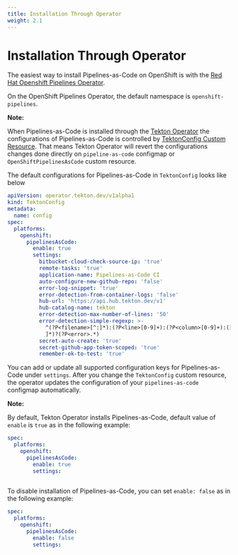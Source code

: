 ```yaml
---
title: Installation Through Operator
weight: 2.1
---
```

# Installation Through Operator

The easiest way to install Pipelines-as-Code on OpenShift is with the [Red Hat Openshift Pipelines Operator](https://docs.openshift.com/container-platform/latest/cicd/pipelines/installing-pipelines.html).

On the OpenShift Pipelines Operator, the default namespace is `openshift-pipelines`.

**Note:**

When Pipelines-as-Code is installed through the [Tekton Operator](https://github.com/tektoncd/operator) the configurations of Pipelines-as-Code is
controlled by [TektonConfig Custom Resource](https://github.com/tektoncd/operator/blob/main/docs/TektonConfig.md#openshiftpipelinesascode).
That means Tekton Operator will revert the configurations changes done directly on `pipeline-as-code` configmap or `OpenShiftPipelinesAsCode` custom resource.

The default configurations for Pipelines-as-Code in `TektonConfig` looks like below

```yaml
apiVersion: operator.tekton.dev/v1alpha1
kind: TektonConfig
metadata:
  name: config
spec:
  platforms:
    openshift:
      pipelinesAsCode:
        enable: true
        settings:
          bitbucket-cloud-check-source-ip: 'true'
          remote-tasks: 'true'
          application-name: Pipelines-as-Code CI
          auto-configure-new-github-repo: 'false'
          error-log-snippet: 'true'
          error-detection-from-container-logs: 'false'
          hub-url: 'https://api.hub.tekton.dev/v1'
          hub-catalog-name: tekton
          error-detection-max-number-of-lines: '50'
          error-detection-simple-regexp: >-
            ^(?P<filename>[^:]*):(?P<line>[0-9]+):(?P<column>[0-9]+):([
            ]*)?(?P<error>.*)
          secret-auto-create: 'true'
          secret-github-app-token-scoped: 'true'
          remember-ok-to-test: 'true'
```

You can add or update all supported configuration keys for Pipelines-as-Code under `settings`. After you change the `TektonConfig` custom resource, the operator updates the configuration of your `pipelines-as-code` configmap automatically.

**Note:**

By default, Tekton Operator installs Pipelines-as-Code, default value of `enable` is `true` as in the following example:

```yaml
spec:
  platforms:
    openshift:
      pipelinesAsCode:
        enable: true
        settings:
          
```

To disable installation of Pipelines-as-Code, you can set `enable: false` as in the following example:

```yaml
spec:
  platforms:
    openshift:
      pipelinesAsCode:
        enable: false
        settings:
          
```
